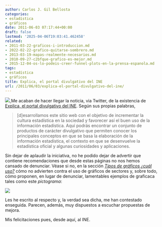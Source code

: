 ```yaml
---
author: Carlos J. Gil Bellosta
categories:
- estadística
- gráficos
date: 2011-06-03 07:17:44+00:00
draft: false
lastmod: '2025-04-06T19:03:41.462458'
related:
- 2011-03-22-graficos-i-introduccion.md
- 2022-02-22-grafico-quitarse-sombrero.md
- 2013-03-19-mapas-realmente-necesarios.md
- 2010-09-27-c2bfque-grafico-es-mejor.md
- 2015-12-04-os-lo-podeis-creer-funnel-plots-en-la-prensa-espanola.md
tags:
- estadística
- gráficos
title: Explica, el portal divulgativo del INE
url: /2011/06/03/explica-el-portal-divulgativo-del-ine/
---
```


[![](/wp-uploads/2011/06/explica_ine.png#center)
](/wp-uploads/2011/06/explica_ine.png#center)Me acaban de hacer llegar la noticia, via Twitter, de la existencia de [Explica, el portal divulgativo del INE](http://www.ine.es/explica/explica.htm). Según sus propias palabras,


> [d]esarrollamos este sitio web con el objetivo de incrementar la cultura estadística en la sociedad y favorecer así el buen uso de la información estadística.
Aquí podrás encontrar un conjunto de productos de carácter divulgativo que permiten conocer los principales conceptos en que se basa la elaboración de la información estadística, el contexto en que se desenvuelve la estadística oficial y algunas curiosidades y aplicaciones.

Sin dejar de aplaudir la iniciativa, no he podido dejar de advertir que contiene recomendaciones que desde estas páginas no nos hemos cansado de denunciar. Véase si no, en la sección [_Tipos de gráficos ¿cuál uso?_](http://www.ine.es/explica/explica_pasos_tipos_graficos.htm) cómo no advierten contra el uso de gráficos de sectores y, sobre todo, cómo proponen, en lugar de denunciar, lamentables ejemplos de graficaca tales como este _pictograma_:

[![](/wp-uploads/2011/06/graficaca_ine.png#center)
](/wp-uploads/2011/06/graficaca_ine.png#center)

Les he escrito al respecto y, la verdad sea dicha, me han contestado enseguida. Parecen, además, muy dispuestos a escuchar propuestas de mejora.

Mis felicitaciones pues, desde aquí, al INE.